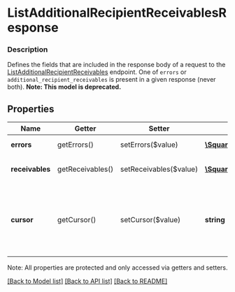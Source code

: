 # ListAdditionalRecipientReceivablesResponse

### Description

Defines the fields that are included in the response body of a request to the [ListAdditionalRecipientReceivables](#endpoint-listadditionalrecipientreceivables) endpoint.  One of `errors` or `additional_recipient_receivables` is present in a given response (never both).
**Note: This model is deprecated.**

## Properties
Name | Getter | Setter | Type | Description | Notes
------------ | ------------- | ------------- | ------------- | ------------- | -------------
**errors** | getErrors() | setErrors($value) | [**\SquareConnect\Model\Error[]**](Error.md) | Any errors that occurred during the request. | [optional] 
**receivables** | getReceivables() | setReceivables($value) | [**\SquareConnect\Model\AdditionalRecipientReceivable[]**](AdditionalRecipientReceivable.md) | An array of AdditionalRecipientReceivables that match your query. | [optional] 
**cursor** | getCursor() | setCursor($value) | **string** | A pagination cursor for retrieving the next set of results, if any remain. Provide this value as the &#x60;cursor&#x60; parameter in a subsequent request to this endpoint.  See [Paginating results](#paginatingresults) for more information. | [optional] 

Note: All properties are protected and only accessed via getters and setters.

[[Back to Model list]](../../README.md#documentation-for-models) [[Back to API list]](../../README.md#documentation-for-api-endpoints) [[Back to README]](../../README.md)

